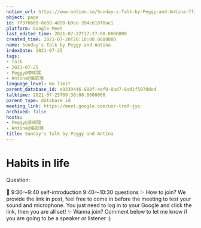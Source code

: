 ```yaml
---
notion_url: https://www.notion.so/Sunday-s-Talk-by-Peggy-and-Antina-7f3766008e8d4d90b9ee394c618f0ae1
object: page
id: 7f376600-8e8d-4d90-b9ee-394c618f0ae1
platform: Google Meet
last_edited_time: 2021-07-22T17:27:00.0000000
created_time: 2021-07-20T20:10:00.0000000
name: Sunday's Talk by Peggy and Antina
indexDate: 2021-07-25
tags:
- Talk
- 2021-07-25
- Peggy@李明霈
- Antina@張庭瑄
language_level: No limit
parent_database_id: e9339446-880f-4ef0-8ad7-8ad1f507dded
talktime: 2021-07-25T09:30:00.0000000
parent_type: database_id
meeting_link: https://meet.google.com/uor-traf-jys
archived: false
hosts:
- Peggy@李明霈
- Antina@張庭瑄
title: Sunday's Talk by Peggy and Antina
---
```


# Habits in life
Question:
   
   
   
   
   
📅
9:30～9:40 self-introduction
9:40～10:30 questions
✨
How to join?
We provide the link in post, feel free to come in before the meeting to test your sound and microphone. You just need to log in to your Google and click the link, then you are all set!
✨
Wanna join?
Comment below to let me know if you are going to be a speaker or listener :)


